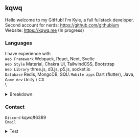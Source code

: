 ## kqwq
Hello welcome to my GitHub! I'm Kyle, a full fullstack developer.\
Second account for nerds: https://github.com/githubium<br>
Website: https://kqwq.me (In progress)


### Languages
I have experience with\
`Web Framework` Webpack, React, Next, Svelte\
`Web Style` Material, Chakra UI, TailwindCSS, Bootstrap\
`Web Library` three.js, d3.js, p5.js, socket.io\
`Database` Redis, MongoDB, SQL\\
`Mobile apps` Dart (flutter), Java,\
`Game dev` Unity / C#\
\
<details><summary>Breakdown
</summary>

[![Top Langs](https://github-readme-stats.vercel.app/api/top-langs/?username=kqwq)](https://github.com/anuraghazra/github-readme-stats)
</details>


### Contact
`Discord` kqwq#6389<br>
`Email` 

<details><summary>Test</summary>
https://github.com/kqwq/morse-code-test
<details><summary><b>Morse Code Tree</b></summary><details><summary><b>&nbsp;&nbsp;(E) ·</b></summary><details><summary><b>&nbsp;&nbsp;&nbsp;&nbsp;(I) ··</b></summary><details><summary><b>&nbsp;&nbsp;&nbsp;&nbsp;&nbsp;&nbsp;(S) ···</b></summary><details><summary><b>&nbsp;&nbsp;&nbsp;&nbsp;&nbsp;&nbsp;&nbsp;&nbsp;(H) ····</b></summary><b>&nbsp;&nbsp;&nbsp;&nbsp;&nbsp;&nbsp;&nbsp;&nbsp;&nbsp;&nbsp;&nbsp;&nbsp;&nbsp;&nbsp;(5) ·····</b><br><b>&nbsp;&nbsp;&nbsp;&nbsp;&nbsp;&nbsp;&nbsp;&nbsp;&nbsp;&nbsp;&nbsp;&nbsp;&nbsp;&nbsp;(4) ····−</b></details><details><summary><b>&nbsp;&nbsp;&nbsp;&nbsp;&nbsp;&nbsp;&nbsp;&nbsp;(V) ···−</b></summary><b>&nbsp;&nbsp;&nbsp;&nbsp;&nbsp;&nbsp;&nbsp;&nbsp;&nbsp;&nbsp;&nbsp;&nbsp;&nbsp;&nbsp;(3) ···−−</b></details></details><details><summary><b>&nbsp;&nbsp;&nbsp;&nbsp;&nbsp;&nbsp;(U) ··−</b></summary><b>&nbsp;&nbsp;&nbsp;&nbsp;&nbsp;&nbsp;&nbsp;&nbsp;&nbsp;&nbsp;&nbsp;&nbsp;(F) ··−·</b></details></details><details><summary><b>&nbsp;&nbsp;&nbsp;&nbsp;(A) ·−</b></summary><details><summary><b>&nbsp;&nbsp;&nbsp;&nbsp;&nbsp;&nbsp;(R) ·−·</b></summary><b>&nbsp;&nbsp;&nbsp;&nbsp;&nbsp;&nbsp;&nbsp;&nbsp;&nbsp;&nbsp;&nbsp;&nbsp;(L) ·−··</b></details><details><summary><b>&nbsp;&nbsp;&nbsp;&nbsp;&nbsp;&nbsp;(W) ·−−</b></summary><b>&nbsp;&nbsp;&nbsp;&nbsp;&nbsp;&nbsp;&nbsp;&nbsp;&nbsp;&nbsp;&nbsp;&nbsp;(P) ·−−·</b><details><summary><b>&nbsp;&nbsp;&nbsp;&nbsp;&nbsp;&nbsp;&nbsp;&nbsp;(J) ·−−−</b></summary><b>&nbsp;&nbsp;&nbsp;&nbsp;&nbsp;&nbsp;&nbsp;&nbsp;&nbsp;&nbsp;&nbsp;&nbsp;&nbsp;&nbsp;(1) ·−−−−</b></details></details></details></details><details><summary><b>&nbsp;&nbsp;(T) −</b></summary><details><summary><b>&nbsp;&nbsp;&nbsp;&nbsp;(N) −·</b></summary><details><summary><b>&nbsp;&nbsp;&nbsp;&nbsp;&nbsp;&nbsp;(D) −··</b></summary><details><summary><b>&nbsp;&nbsp;&nbsp;&nbsp;&nbsp;&nbsp;&nbsp;&nbsp;(B) −···</b></summary><b>&nbsp;&nbsp;&nbsp;&nbsp;&nbsp;&nbsp;&nbsp;&nbsp;&nbsp;&nbsp;&nbsp;&nbsp;&nbsp;&nbsp;(6) −····</b></details><b>&nbsp;&nbsp;&nbsp;&nbsp;&nbsp;&nbsp;&nbsp;&nbsp;&nbsp;&nbsp;&nbsp;&nbsp;(X) −··−</b></details><details><summary><b>&nbsp;&nbsp;&nbsp;&nbsp;&nbsp;&nbsp;(K) −·−</b></summary><b>&nbsp;&nbsp;&nbsp;&nbsp;&nbsp;&nbsp;&nbsp;&nbsp;&nbsp;&nbsp;&nbsp;&nbsp;(C) −·−·</b><br><b>&nbsp;&nbsp;&nbsp;&nbsp;&nbsp;&nbsp;&nbsp;&nbsp;&nbsp;&nbsp;&nbsp;&nbsp;(Y) −·−−</b></details></details><details><summary><b>&nbsp;&nbsp;&nbsp;&nbsp;(M) −−</b></summary><details><summary><b>&nbsp;&nbsp;&nbsp;&nbsp;&nbsp;&nbsp;(G) −−·</b></summary><details><summary><b>&nbsp;&nbsp;&nbsp;&nbsp;&nbsp;&nbsp;&nbsp;&nbsp;(Z) −−··</b></summary><b>&nbsp;&nbsp;&nbsp;&nbsp;&nbsp;&nbsp;&nbsp;&nbsp;&nbsp;&nbsp;&nbsp;&nbsp;&nbsp;&nbsp;(7) −−···</b></details><b>&nbsp;&nbsp;&nbsp;&nbsp;&nbsp;&nbsp;&nbsp;&nbsp;&nbsp;&nbsp;&nbsp;&nbsp;(Q) −−·−</b></details><b>&nbsp;&nbsp;&nbsp;&nbsp;&nbsp;&nbsp;&nbsp;&nbsp;&nbsp;&nbsp;(O) −−−</b></details></details></details>
  </details>
